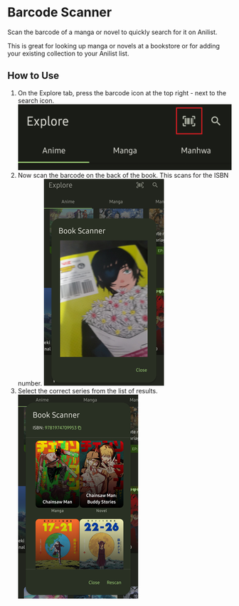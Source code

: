 # Barcode Scanner

Scan the barcode of a manga or novel to quickly search for it on Anilist.

This is great for looking up manga or novels at a bookstore or for adding your existing collection to your Anilist list.

## How to Use

1. On the Explore tab, press the barcode icon at the top right - next to the search icon.  ![step1](step1.png)
2. Now scan the barcode on the back of the book. This scans for the ISBN number.  ![step2](step2.png)
3. Select the correct series from the list of results.  ![step3](step3.png)